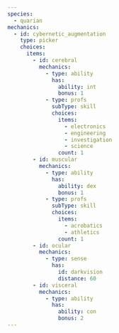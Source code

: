 ```yaml
---
species:
  - quarian
mechanics:
  - id: cybernetic_augmentation
    type: picker
    choices:
      items:
        - id: cerebral
          mechanics:
            - type: ability
              has:
                ability: int
                bonus: 1
            - type: profs
              subType: skill
              choices:
                items:
                  - electronics
                  - engineering
                  - investigation
                  - science
                count: 1
        - id: muscular
          mechanics:
            - type: ability
              has:
                ability: dex
                bonus: 1
            - type: profs
              subType: skill
              choices:
                items:
                  - acrobatics
                  - athletics
                count: 1
        - id: ocular
          mechanics:
            - type: sense
              has:
                id: darkvision
                distance: 60
        - id: visceral
          mechanics:
            - type: ability
              has:
                ability: con
                bonus: 2
---
```

